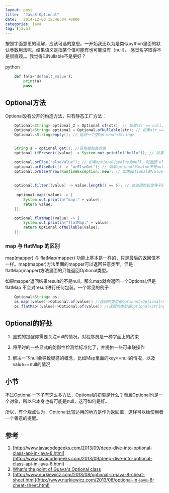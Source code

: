 ```yaml
---
layout: post
title:  "Java8 Optional"
date:   2014-12-03 12:46:04 +0800
categories: java
tag: [java]
---
```

按照字面意思的理解，应该可选的意思。一开始我还以为是类似python里面的默认参数用法呢，结果语义是指某个值可能有也可能没有（null）。
感觉名字取得不是很直观。。我觉得叫Nullable不是更好？

python： 

```python
    def fn(a='default_value'):
        print(a)
        pass
```

## Optional方法

Optional没有公开的构造方法，只有静态工厂方法：

```java
    Optional<String> optional_2 = Optional.of(str); // 如果str == null，抛出错误NullPointerException
    Optional<String> optional = Optional.ofNullable(str); // 如果str == null，返回一个空Optional<String>
    Optional.<String>empty(); // 返回一个空Optional<String>


    String s = optional.get(); //获取被包装的值
    optional.ifPresent((value) -> System.out.println("hello")); // 如果optional的value不是null，则执行函数表达式

    optional.orElse("elseValue"); // 如果optional的value为null，则返回"elseValue"
    optional.orElseGet(() -> "orElseGet"); // 如果optional的value不是null，则返回函数表达式的执行结果
    optional.orElseThrow(RuntimeException::new); // 如果optional的value不是null，则抛出错误
    
    
    optional.filter((value) -> value.length() == 5); // 过滤得到长度等于5的value
    
     optional.map((value) -> {
        System.out.println("map:" + value);
        return value;
    });

    optional.flatMap((value) -> {
        System.out.println("flatMap:" + value);
        return Optional.ofNullable(value);
    });
```    

### map 与 flatMap 的区别

map(mapper) 与 flatMap(mapper) 功能上基本是一样的，只是最后的返回值不一样。map(mapper)方法里面的mapper可以返回任意类型，但是flatMap(mapper)方法里面的只能返回Optional类型。

如果mapper返回结果result的不是null，那么map就会返回一个Optional<Object>,但是 flatMap 不会对result进行任何包装。一个常见的例子：

```java
    Optional<String> os;
    os.map((value)->Optional.of(value)) //返回的类型是Optional<Optional<String>>
    os.flatMap((value)->Optional.of(value)) //返回的类型是Optional<String>
```

## Optional的好处

1. 显式的提醒你需要关注null的情况，对程序员是一种字面上的约束

2. 将平时的一些显式的防御性检测给标准化了，并提供一些可串联操作

3. 解决一下null会导致疑惑的概念，比如Map里面的key==null的情况，以及value==null的情况

## 小节
不过Optional一下子有这么多方法，Optional的初衷是什么？而且Optional也是一个对象，所以它本身也有可能是null，这可如何是好。

所以，有个观点认为，Optional比较适用的地方是作为返回值，这样可以给使用者一个善意的提醒。

## 参考

1. [http://www.javacodegeeks.com/2013/09/deep-dive-into-optional-class-api-in-java-8.html](http://www.javacodegeeks.com/2013/09/deep-dive-into-optional-class-api-in-java-8.html)
2. [What's the point of Guava's Optional class](http://stackoverflow.com/questions/9561295/whats-the-point-of-guavas-optional-class)
3. [http://www.nurkiewicz.com/2013/08/optional-in-java-8-cheat-sheet.html](http://www.nurkiewicz.com/2013/08/optional-in-java-8-cheat-sheet.html)
